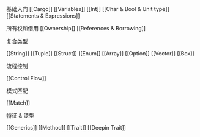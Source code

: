 基础入门
[[Cargo]]
[[Variables]]
[[Int]]
[[Char & Bool & Unit type]]
[[Statements & Expressions]]

所有权和借用
[[Ownership]]
[[References & Borrowing]]

复合类型

[[String]]
[[Tuple]]
[[Struct]]
[[Enum]]
[[Array]]
[[Option]]
[[Vector]]
[[Box]]

流程控制

[[Control Flow]]

模式匹配

[[Match]]

特征 & 泛型

[[Generics]]
[[Method]]
[[Trait]]
[[Deepin Trait]]

